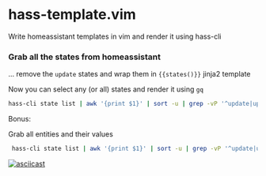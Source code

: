 # hass-template.vim
Write homeassistant templates in vim and render it using hass-cli


### Grab all the states from homeassistant

... remove the `update` states and wrap them in `{{states()}}` jinja2 template

Now you can select any (or all) states and render it using `gq`

```bash
hass-cli state list | awk '{print $1}' | sort -u | grep -vP '^update|update$' | perl -pe 's#^(.+)$#"{{states(🤩$1🤩)}}"#' | perl -pe 's/🤩/"/g' | vim -c setf\ jinja
```

Bonus:

Grab all entities and their values

```bash
 hass-cli state list | awk '{print $1}' | sort -u | grep -vP '^update|update$' | perl -pe 's/^(.+)$/$1:$1/' | while IFS=: read -r entity value; do printf "%s %s\n" $entity "{{states('$value')}}" | hass-cli template -  ; done 
 ```

[![asciicast](https://asciinema.org/a/565704.svg)](https://asciinema.org/a/565704)
